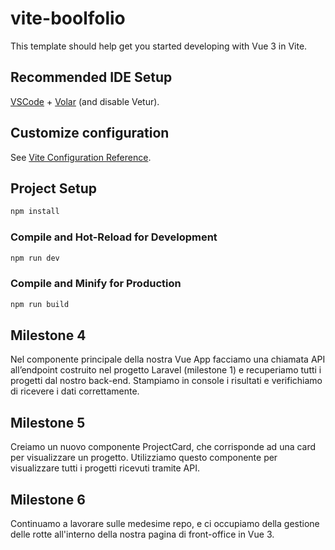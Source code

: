 #  vite-boolfolio

This template should help get you started developing with Vue 3 in Vite.

## Recommended IDE Setup

[VSCode](https://code.visualstudio.com/) + [Volar](https://marketplace.visualstudio.com/items?itemName=Vue.volar) (and disable Vetur).

## Customize configuration

See [Vite Configuration Reference](https://vitejs.dev/config/).

## Project Setup

```sh
npm install
```

### Compile and Hot-Reload for Development

```sh
npm run dev
```

### Compile and Minify for Production

```sh
npm run build
```

## Milestone 4

Nel componente principale della nostra Vue App facciamo una chiamata API all’endpoint costruito nel progetto Laravel (milestone 1) e recuperiamo tutti i progetti dal nostro back-end.
Stampiamo in console i risultati e verifichiamo di ricevere i dati correttamente.


## Milestone 5

Creiamo un nuovo componente ProjectCard, che corrisponde ad una card per visualizzare un progetto.
Utilizziamo questo componente per visualizzare tutti i progetti ricevuti tramite API.


## Milestone 6

Continuamo a lavorare sulle medesime repo, e ci occupiamo della gestione delle rotte all'interno della nostra pagina di front-office in Vue 3.
